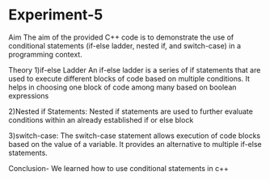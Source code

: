 # Experiment-5

Aim
The aim of the provided C++ code is to demonstrate the use of conditional statements (if-else ladder, nested if, and switch-case) in a programming context.

Theory
1)if-else Ladder An if-else ladder is a series of if statements that are used to execute different blocks of code based on multiple conditions. It helps in choosing one block of code among many based on boolean expressions

2)Nested if Statements: Nested if statements are used to further evaluate conditions within an already established if or else block

3)switch-case: The switch-case statement allows execution of code blocks based on the value of a variable. It provides an alternative to multiple if-else statements.

Conclusion- We learned how to use conditional statements in c++

